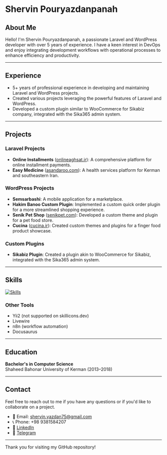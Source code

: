 # Shervin Pouryazdanpanah

## About Me

Hello! I'm Shervin Pouryazdanpanah, a passionate Laravel and WordPress developer with over 5 years of experience. I have a keen interest in DevOps and enjoy integrating development workflows with operational processes to enhance efficiency and productivity.

---

## Experience

- 5+ years of professional experience in developing and maintaining Laravel and WordPress projects.
- Created various projects leveraging the powerful features of Laravel and WordPress.
- Developed a custom plugin similar to WooCommerce for Sikabiz company, integrated with the Sika365 admin system.

---

## Projects

### Laravel Projects
- **Online Installments** ([onlineaghsat.ir](https://onlineaghsat.ir)): A comprehensive platform for online installment payments.
- **Easy Medicine** ([asandaroo.com](https://asandaroo.com)): A health services platform for Kerman and southeastern Iran.

### WordPress Projects
- **Semsarbashi**: A mobile application for a marketplace.
- **Hakim Banoo Custom Plugin**: Implemented a custom quick order plugin for a more streamlined shopping experience.
- **Senik Pet Shop** ([senikpet.com](https://senikpet.com)): Developed a custom theme and plugin for a pet food store.
- **Cucina** ([cucina.ir](https://cucina.ir)): Created custom themes and plugins for a finger food product showcase.

### Custom Plugins
- **Sikabiz Plugin**: Created a plugin akin to WooCommerce for Sikabiz, integrated with the Sika365 admin system.

---

## Skills

[![Skills](https://skillicons.dev/icons?i=php,html,css,js,bootstrap,laravel,wordpress,mysql,docker,linux,ubuntu,git,github)](https://skillicons.dev)

### Other Tools
- Yii2 (not supported on skillicons.dev)
- Livewire
- n8n (workflow automation)
- Docusaurus

---

## Education

**Bachelor's in Computer Science**  
Shaheed Bahonar University of Kerman (2013–2018)

---

## Contact

Feel free to reach out to me if you have any questions or if you'd like to collaborate on a project.

- 📧 Email: shervin.yazdan75@gmail.com  
- 📞 Phone: +98 9381584207  
- 💼 [LinkedIn](https://linkedin.com/in/shervinyazdan)  
- 💬 [Telegram](https://t.me/shervinyazdan)

---

Thank you for visiting my GitHub repository!
